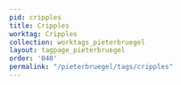 ```yaml
---
pid: cripples
title: Cripples
worktag: Cripples
collection: worktags_pieterbruegel
layout: tagpage_pieterbruegel
order: '040'
permalink: "/pieterbruegel/tags/cripples"
---
```

